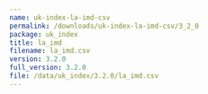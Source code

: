 ```yaml
---
name: uk-index-la-imd-csv
permalink: /downloads/uk-index-la-imd-csv/3_2_0
package: uk_index
title: la_imd
filename: la_imd.csv
version: 3.2.0
full_version: 3.2.0
file: /data/uk_index/3.2.0/la_imd.csv
---
```

